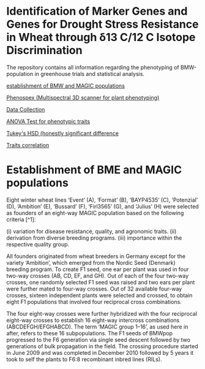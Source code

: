 # Identification of Marker Genes and Genes for Drought Stress Resistance in Wheat through δ13 C/12 C Isotope Discrimination

The repository contains all information regarding the phenotyping of BMW-population in  greenhouse trials  and statistical analysis.



[establishment of BMW and MAGIC populations](###establishment)

[Phenospex (Multispectral 3D scanner for plant phenotyping)](###Phenospex)

[Data Collection](###Data)

[ANOVA Test for phenotypic traits](###ANOVA)

[Tukey's HSD (honestly significant difference](###Tukey's)

[Traits correlation](###Traits)


# Establishment of BME and MAGIC populations


Eight winter wheat lines ‘Event’ (A), ‘Format’ (B), ‘BAYP4535’ (C), ‘Potenzial’ (D), ‘Ambition’ (E), ‘Bussard’ (F), ‘Firl3565’ (G), and ‘Julius’ (H) were selected as founders of an eight-way MAGIC population based on the following criteria [^1]:

(i) variation for disease resistance, quality, and agronomic traits.
(ii) derivation from diverse breeding programs.
(iii) importance within the respective quality group.

All founders originated from wheat breeders in Germany except for the variety ‘Ambition’, which emerged from the Nordic Seed (Denmark) breeding program. To create F1 seed, one ear per plant was used in four two-way crosses (AB, CD, EF, and GH). Out of each of the four two-way crosses, one randomly selected F1 seed was raised and two ears per plant were further mated to four-way crosses. Out of 32 available four-way crosses, sixteen independent plants were selected and crossed, to obtain eight F1 populations that involved four reciprocal cross combinations.

The four eight-way crosses were further hybridized with the four reciprocal eight-way crosses to establish 16 eight-way intercross combinations (ABCDEFGH/EFGHABCD). The term ‘MAGIC group 1–16’, as used here in after, refers to these 16 subpopulations. The F1 seeds of BMWpop progressed to the F6 generation via single seed descent followed by two generations of bulk propagation in the field. The crossing procedure started in June 2009 and was completed in December 2010 followed by 5 years it took to self the plants to F6:8 recombinant inbred lines (RILs).
